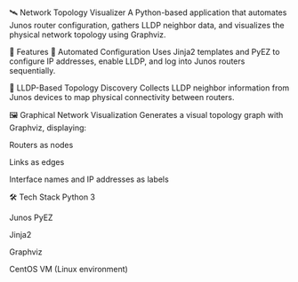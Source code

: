 🛰️ Network Topology Visualizer
A Python-based application that automates Junos router configuration, gathers LLDP neighbor data, and visualizes the physical network topology using Graphviz.

📌 Features
🔧 Automated Configuration
Uses Jinja2 templates and PyEZ to configure IP addresses, enable LLDP, and log into Junos routers sequentially.

📡 LLDP-Based Topology Discovery
Collects LLDP neighbor information from Junos devices to map physical connectivity between routers.

🖼️ Graphical Network Visualization
Generates a visual topology graph with Graphviz, displaying:

Routers as nodes

Links as edges

Interface names and IP addresses as labels

🛠️ Tech Stack
Python 3

Junos PyEZ

Jinja2

Graphviz

CentOS VM (Linux environment)
